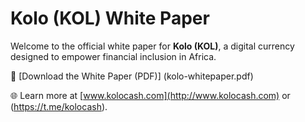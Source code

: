# Kolo (KOL) White Paper
Welcome to the official white paper for **Kolo (KOL)**, a digital currency designed to empower financial inclusion in Africa.

📄 [Download the White Paper (PDF)] (kolo-whitepaper.pdf)

🌐 Learn more at [www.kolocash.com](http://www.kolocash.com) or (https://t.me/kolocash).
